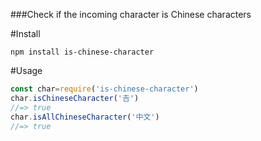 ###Check if the incoming character is Chinese characters

#Install
```
npm install is-chinese-character
```
#Usage
```js
const char=require('is-chinese-character')
char.isChineseCharacter('𠮷')
//=> true
char.isAllChineseCharacter('中文')
//=> true
```